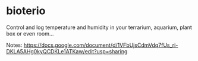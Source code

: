 # bioterio

Control and log temperature and humidity in your terrarium, aquarium, plant box or even room... 

Notes:
<https://docs.google.com/document/d/1VFbUjsCdmVdq7fUs_ri-DKLA5AHg0kyQCDKLe1ATKaw/edit?usp=sharing>